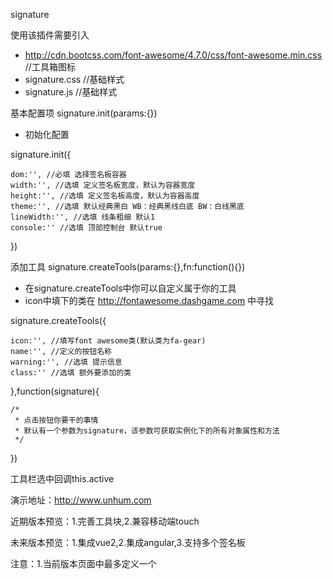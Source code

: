 signature

使用该插件需要引入
* http://cdn.bootcss.com/font-awesome/4.7.0/css/font-awesome.min.css  //工具箱图标
* signature.css //基础样式
* signature.js //基础样式

基本配置项 signature.init(params:{})
 * 初始化配置

signature.init({

    dom:'', //必填 选择签名板容器
    width:'', //选填 定义签名板宽度，默认为容器宽度
    height:'', //选填 定义签名板高度，默认为容器高度
    theme:'', //选填 默认经典黑白 WB：经典黑线白底 BW：白线黑底
    lineWidth:'', //选填 线条粗细 默认1
    console:'' //选填 顶部控制台 默认true
    
})

添加工具 signature.createTools(params:{},fn:function(){}) 
 * 在signature.createTools中你可以自定义属于你的工具
 * icon中填下的类在 http://fontawesome.dashgame.com 中寻找

signature.createTools({

    icon:'', //填写font awesome类(默认类为fa-gear)
    name:'', //定义的按钮名称
    warning:'', //选填 提示信息
    class:'' //选填 额外要添加的类
    
},function(signature){

    /*
     * 点击按钮你要干的事情
     * 默认有一个参数为signature，该参数可获取实例化下的所有对象属性和方法
     */
    
})

工具栏选中回调this.active

演示地址：http://www.unhum.com

近期版本预览：1.完善工具块,2.兼容移动端touch

未来版本预览：1.集成vue2,2.集成angular,3.支持多个签名板

注意：1.当前版本页面中最多定义一个